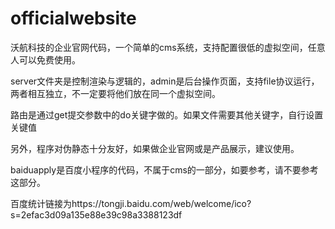 # officialwebsite
沃航科技的企业官网代码，一个简单的cms系统，支持配置很低的虚拟空间，任意人可以免费使用。

server文件夹是控制渲染与逻辑的，admin是后台操作页面，支持file协议运行，两者相互独立，不一定要将他们放在同一个虚拟空间。

路由是通过get提交参数中的do关键字做的。如果文件需要其他关键字，自行设置关键值

另外，程序对伪静态十分友好，如果做企业官网或是产品展示，建议使用。

baiduapply是百度小程序的代码，不属于cms的一部分，如要参考，请不要参考这部分。

百度统计链接为https://tongji.baidu.com/web/welcome/ico?s=2efac3d09a135e88e39c98a3388123df
